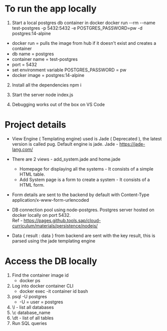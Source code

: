 # To run the app locally

1. Start a local postgres db container in docker
docker run --rm --name test-postgres -p 5432:5432 -e POSTGRES_PASSWORD=pw -d postgres:14-alpine

- docker run = pulls the image from hub if it doesn't exist and creates a container
- db name = postgres
- container name = test-postgres
- port = 5432
- set environment variable POSTGRES_PASSWORD = pw
- docker image = postgres:14-alpine

2. Install all the dependencies
npm i

3. Start the server
node index.js

4. Debugging works out of the box on VS Code

# Project details

- View Engine ( Templating engine) used is Jade ( Deprecated ), the latest version is called pug. Default engine is jade. Jade - https://jade-lang.com/
- There are 2 views - add_system.jade and home.jade
    - Homepage for displaying all the systems - It consists of a simple HTML table. 
    - Add System page is a form to create a system - It consists of a HTML form. 

- Form details are sent to the backend by default with Content-Type application/x-www-form-urlencoded
- DB connection pool using node-postgres. Postgres server hosted on docker locally on port 5432.  
Ref - https://pages.github.tools.sap/cloud-curriculum/materials/persistence/nodejs/
- Data { result : data } from backend are sent with the key result, this is parsed using the jade templating engine

# Access the DB locally
1. Find the container image id
    - docker ps
2. Log into docker container CLI
    - docker exec -it container id bash
3. psql -U postgres
    - -U = user = postgres
4. \l - list all databases
5. \c database_name
6. \dt - list of all tables
7. Run SQL queries




